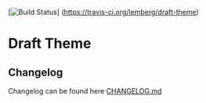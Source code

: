 [![Build Status](https://travis-ci.org/lemberg/draft-theme.svg?branch=1.x.x)]
(https://travis-ci.org/lemberg/draft-theme)

# Draft Theme

## Changelog

Changelog can be found here [CHANGELOG.md](CHANGELOG.md)
